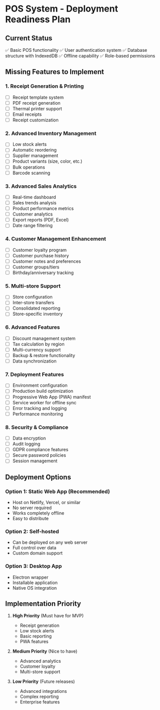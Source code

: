 # POS System - Deployment Readiness Plan

## Current Status
✅ Basic POS functionality
✅ User authentication system
✅ Database structure with IndexedDB
✅ Offline capability
✅ Role-based permissions

## Missing Features to Implement

### 1. Receipt Generation & Printing
- [ ] Receipt template system
- [ ] PDF receipt generation
- [ ] Thermal printer support
- [ ] Email receipts
- [ ] Receipt customization

### 2. Advanced Inventory Management
- [ ] Low stock alerts
- [ ] Automatic reordering
- [ ] Supplier management
- [ ] Product variants (size, color, etc.)
- [ ] Bulk operations
- [ ] Barcode scanning

### 3. Advanced Sales Analytics
- [ ] Real-time dashboard
- [ ] Sales trends analysis
- [ ] Product performance metrics
- [ ] Customer analytics
- [ ] Export reports (PDF, Excel)
- [ ] Date range filtering

### 4. Customer Management Enhancement
- [ ] Customer loyalty program
- [ ] Customer purchase history
- [ ] Customer notes and preferences
- [ ] Customer groups/tiers
- [ ] Birthday/anniversary tracking

### 5. Multi-store Support
- [ ] Store configuration
- [ ] Inter-store transfers
- [ ] Consolidated reporting
- [ ] Store-specific inventory

### 6. Advanced Features
- [ ] Discount management system
- [ ] Tax calculation by region
- [ ] Multi-currency support
- [ ] Backup & restore functionality
- [ ] Data synchronization

### 7. Deployment Features
- [ ] Environment configuration
- [ ] Production build optimization
- [ ] Progressive Web App (PWA) manifest
- [ ] Service worker for offline sync
- [ ] Error tracking and logging
- [ ] Performance monitoring

### 8. Security & Compliance
- [ ] Data encryption
- [ ] Audit logging
- [ ] GDPR compliance features
- [ ] Secure password policies
- [ ] Session management

## Deployment Options

### Option 1: Static Web App (Recommended)
- Host on Netlify, Vercel, or similar
- No server required
- Works completely offline
- Easy to distribute

### Option 2: Self-hosted
- Can be deployed on any web server
- Full control over data
- Custom domain support

### Option 3: Desktop App
- Electron wrapper
- Installable application
- Native OS integration

## Implementation Priority

1. **High Priority** (Must have for MVP)
   - Receipt generation
   - Low stock alerts
   - Basic reporting
   - PWA features

2. **Medium Priority** (Nice to have)
   - Advanced analytics
   - Customer loyalty
   - Multi-store support

3. **Low Priority** (Future releases)
   - Advanced integrations
   - Complex reporting
   - Enterprise features
